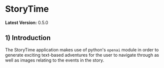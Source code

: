 # StoryTime
**Latest Version:** 0.5.0

## 1) Introduction
The StoryTime application makes use of python's `openai` module in order to generate exciting text-based adventures for the user to navigate through as well as images relating to the events in the story.
